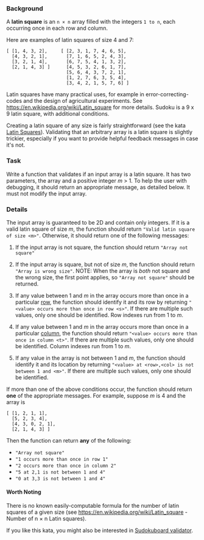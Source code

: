 ### Background

A **latin square** is an `n × n` array filled with the integers `1 to n`, each occurring once in each row and column.

Here are examples of latin squares of size 4 and 7:
```
[ [1, 4, 3, 2],     [ [2, 3, 1, 7, 4, 6, 5],
  [4, 3, 2, 1],       [7, 1, 6, 5, 2, 4, 3],
  [3, 2, 1, 4],       [6, 7, 5, 4, 1, 3, 2],
  [2, 1, 4, 3] ]      [4, 5, 3, 2, 6, 1, 7],
                      [5, 6, 4, 3, 7, 2, 1],
                      [1, 2, 7, 6, 3, 5, 4],
                      [3, 4, 2, 1, 5, 7, 6] ]
```

Latin squares have many practical uses, for example in error-correcting-codes and the design of agricultural experiments. See https://en.wikipedia.org/wiki/Latin_square for more details. Sudoku is a 9 x 9 latin square, with additional conditions.

Creating a latin square of any size is fairly straightforward (see the kata [Latin Squares](https://www.codewars.com/kata/645fb55ecf8c290031b779ef)). Validating that an arbitrary array is a latin square is slightly trickier, especially if you want to provide helpful feedback messages in case it's not.

### Task

Write a function that validates if an input array is a latin square. It has two parameters, the array and a positive integer *m* > 1. To help the user with debugging, it should return an appropriate message, as detailed below. It must not modify the input array.

### Details

The input array is guaranteed to be 2D and contain only integers. If it is a valid latin square of size *m*, the function should return `"Valid latin square of size <m>"`. Otherwise, it should return one of the following messages:

1) If the input array is not square, the function should return `"Array not square"`

2) If the input array is square, but not of size *m*, the function should return `"Array is wrong size"`. NOTE: When the array is *both* not square and the wrong size, the first point applies, so `"Array not square"` should be returned.

3) If any value between 1 and *m* in the array occurs more than once in a particular <u>row</u>, the function should identify it and its row by returning `"<value> occurs more than once in row <s>"`. If there are multiple such values, only one should be identified. Row indexes run from 1 to *m*.

4) If any value between 1 and *m* in the array occurs more than once in a particular <u>column</u>, the function should return `"<value> occurs more than once in column <t>"`. If there are multiple such values, only one should be identified. Column indexes run from 1 to *m*.

5) If any value in the array is not between 1 and *m*, the function should identify it and its location by returning `"<value> at <row>,<col> is not between 1 and <m>"`. If there are multiple such values, only one should be identified.

If more than one of the above conditions occur, the function should return **one** of the appropriate messages. For example, suppose *m* is 4 and the array is
```
[ [1, 2, 1, 1],
  [5, 2, 3, 4],
  [4, 3, 0, 2, 1],
  [2, 1, 4, 3] ]
```
Then the function can return **any** of the following:

* `"Array not square"`
* `"1 occurs more than once in row 1"`
* `"2 occurs more than once in column 2"`
* `"5 at 2,1 is not between 1 and 4"`
* `"0 at 3,3 is not between 1 and 4"`

#### Worth Noting

There is no known easily-computable formula for the number of latin squares of a given size (see https://en.wikipedia.org/wiki/Latin_square - Number of n × n Latin squares).

If you like this kata, you might also be interested in [Sudokuboard validator](https://www.codewars.com/kata/63d1bac72de941033dbf87ae).





